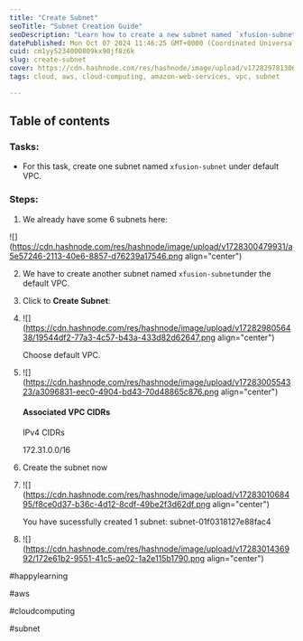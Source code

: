```yaml
---
title: "Create Subnet"
seoTitle: "Subnet Creation Guide"
seoDescription: "Learn how to create a new subnet named `xfusion-subnet` under the default VPC in cloud computing"
datePublished: Mon Oct 07 2024 11:46:25 GMT+0000 (Coordinated Universal Time)
cuid: cm1yy5234000809kx90jf8z6k
slug: create-subnet
cover: https://cdn.hashnode.com/res/hashnode/image/upload/v1728297813062/cad34982-8682-4dea-b633-b75d270b64ca.png
tags: cloud, aws, cloud-computing, amazon-web-services, vpc, subnet

---
```


## Table of contents

### Tasks:

* For this task, create one subnet named `xfusion-subnet` under default VPC.
    

### Steps:

1. We already have some 6 subnets here:
    

![](https://cdn.hashnode.com/res/hashnode/image/upload/v1728300479931/a5e57246-2113-40e6-8857-d76239a17546.png align="center")

2. We have to create another subnet named `xfusion-subnet`under the default VPC.
    
3. Click to **Create Subnet**:
    
4. ![](https://cdn.hashnode.com/res/hashnode/image/upload/v1728298056438/19544df2-77a3-4c57-b43a-433d82d62647.png align="center")
    
    Choose default VPC.
    
5. ![](https://cdn.hashnode.com/res/hashnode/image/upload/v1728300554323/a3096831-eec0-4904-bd43-70d48865c876.png align="center")
    
    #### Associated VPC CIDRs
    
    IPv4 CIDRs
    
    172.31.0.0/16
    
6. Create the subnet now
    
7. ![](https://cdn.hashnode.com/res/hashnode/image/upload/v1728301068495/f8ce0d37-b36c-4d12-8cdf-49be2f3d62df.png align="center")
    
    You have sucessfully created 1 subnet: subnet-01f0318127e88fac4
    
8. ![](https://cdn.hashnode.com/res/hashnode/image/upload/v1728301436992/172e61b2-9551-41c5-ae02-1a2e115b1790.png align="center")
    

#happylearning

#aws

#cloudcomputing

#subnet
